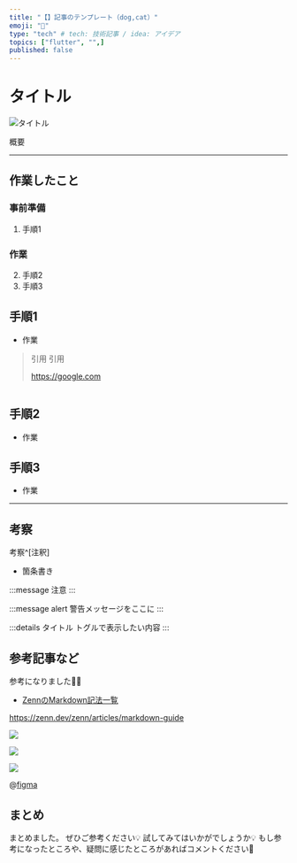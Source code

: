 ```yaml
---
title: "【】記事のテンプレート（dog,cat）"
emoji: "📂"
type: "tech" # tech: 技術記事 / idea: アイデア
topics: ["flutter", "",]
published: false
---
```


# タイトル

![タイトル](https://placehold.jp/830x513.png?text=thumbnail)

概要


-----



## 作業したこと

### 事前準備

1. 手順1

### 作業

2. 手順2
3. 手順3


## 手順1

- 作業


> 引用
> 引用
> 
> https://google.com


```js:hoge.js

```


## 手順2

- 作業

## 手順3

- 作業


-----

## 考察

考察^[注釈]

- 箇条書き

<!-- TODO: 追加の考察があれば追記する -->

:::message
注意
:::


:::message alert
警告メッセージをここに
:::


:::details タイトル
トグルで表示したい内容
:::


## 参考記事など

参考になりました🙇‍♂️

- [ZennのMarkdown記法一覧](https://zenn.dev/zenn/articles/markdown-guide)

<!-- URL だけが貼り付けられた行があると、その部分がカードとして表示されます。 -->

https://zenn.dev/zenn/articles/markdown-guide

![](/images/{article_name}/{image_name}.png)

![](https://placehold.jp/400x300.png?text=sample)

![](/images/{article_name}/{movie_name}.gif)

@[figma](ファイルまたはプロトタイプのURL)

## まとめ

まとめました。
ぜひご参考ください💡
試してみてはいかがでしょうか💡
もし参考になったところや、疑問に感じたところがあればコメントください🌻